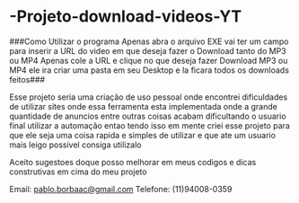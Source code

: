 # -Projeto-download-videos-YT
###Como Utilizar o programa
Apenas abra o arquivo EXE vai ter um campo para inserir a URL do video em que deseja fazer o 
Download tanto do MP3 ou MP4
Apenas cole a URL e clique no que deseja fazer Download MP3 ou MP4 ele ira criar uma pasta 
em seu Desktop e la ficara todos os downloads feitos###


Esse projeto seria uma criação de uso pessoal onde encontrei dificuldades de utilizar sites
onde essa ferramenta esta implementada onde a grande quantidade de anuncios entre outras 
coisas acabam dificultando o usuario final utilizar a automação entao tendo isso em mente
criei esse projeto para que ele seja uma coisa rapida e simples de utilizar e que ate um 
usuario mais leigo possivel consiga utilizalo  



Aceito sugestoes doque posso melhorar em meus codigos e dicas construtivas em cima do meu projeto  

Email: pablo.borbaac@gmail.com 
Telefone: (11)94008-0359
